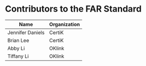 # Contributors to the FAR Standard

| Name        | Organization |
| ----------- | -----------  |
| Jennifer Daniels   | CertiK         |
| Brian Lee      | CertiK        |
| Abby Li   | OKlink         |
| Tiffany Li   | OKlink         |

